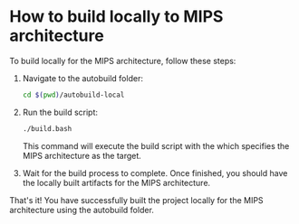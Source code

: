# How to build locally to MIPS architecture
To build locally for the MIPS architecture, follow these steps:

1. Navigate to the autobuild folder:
    ```bash
    cd $(pwd)/autobuild-local
    ```

2. Run the build script:
    ```bash
    ./build.bash
    ```

    This command will execute the build script with the which specifies the MIPS architecture as the target.

3. Wait for the build process to complete. Once finished, you should have the locally built artifacts for the MIPS architecture.

That's it! You have successfully built the project locally for the MIPS architecture using the autobuild folder.